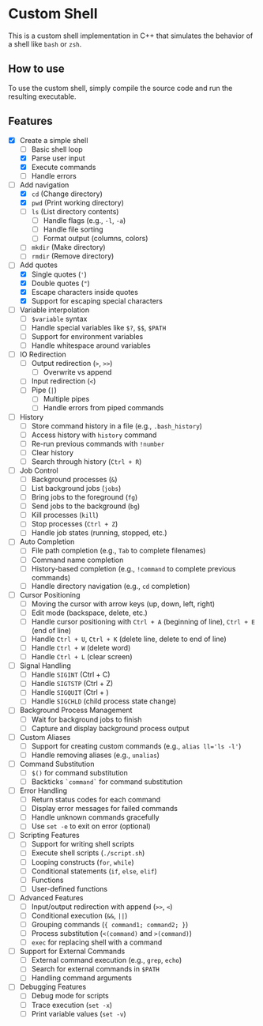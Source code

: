 # Custom Shell

This is a custom shell implementation in C++ that simulates the behavior of a shell like `bash` or `zsh`.

## How to use

To use the custom shell, simply compile the source code and run the resulting executable.

## Features

- [x] Create a simple shell
  - [ ] Basic shell loop
  - [x] Parse user input
  - [x] Execute commands
  - [ ] Handle errors
- [ ] Add navigation
  - [x] `cd` (Change directory)
  - [x] `pwd` (Print working directory)
  - [ ] `ls` (List directory contents)
    - [ ] Handle flags (e.g., `-l`, `-a`)
    - [ ] Handle file sorting
    - [ ] Format output (columns, colors)
  - [ ] `mkdir` (Make directory)
  - [ ] `rmdir` (Remove directory)
- [ ] Add quotes
  - [x] Single quotes (`'`)
  - [x] Double quotes (`"`)
  - [x] Escape characters inside quotes
  - [x] Support for escaping special characters
- [ ] Variable interpolation
  - [ ] `$variable` syntax
  - [ ] Handle special variables like `$?`, `$$`, `$PATH`
  - [ ] Support for environment variables
  - [ ] Handle whitespace around variables
- [ ] IO Redirection
  - [ ] Output redirection (`>`, `>>`)
    - [ ] Overwrite vs append
  - [ ] Input redirection (`<`)
  - [ ] Pipe (`|`)
    - [ ] Multiple pipes
    - [ ] Handle errors from piped commands
- [ ] History
  - [ ] Store command history in a file (e.g., `.bash_history`)
  - [ ] Access history with `history` command
  - [ ] Re-run previous commands with `!number`
  - [ ] Clear history
  - [ ] Search through history (`Ctrl + R`)
- [ ] Job Control
  - [ ] Background processes (`&`)
  - [ ] List background jobs (`jobs`)
  - [ ] Bring jobs to the foreground (`fg`)
  - [ ] Send jobs to the background (`bg`)
  - [ ] Kill processes (`kill`)
  - [ ] Stop processes (`Ctrl + Z`)
  - [ ] Handle job states (running, stopped, etc.)
- [ ] Auto Completion
  - [ ] File path completion (e.g., `Tab` to complete filenames)
  - [ ] Command name completion
  - [ ] History-based completion (e.g., `!command` to complete previous commands)
  - [ ] Handle directory navigation (e.g., `cd` completion)
- [ ] Cursor Positioning
  - [ ] Moving the cursor with arrow keys (up, down, left, right)
  - [ ] Edit mode (backspace, delete, etc.)
  - [ ] Handle cursor positioning with `Ctrl + A` (beginning of line), `Ctrl + E` (end of line)
  - [ ] Handle `Ctrl + U`, `Ctrl + K` (delete line, delete to end of line)
  - [ ] Handle `Ctrl + W` (delete word)
  - [ ] Handle `Ctrl + L` (clear screen)
- [ ] Signal Handling
  - [ ] Handle `SIGINT` (Ctrl + C)
  - [ ] Handle `SIGTSTP` (Ctrl + Z)
  - [ ] Handle `SIGQUIT` (Ctrl + \)
  - [ ] Handle `SIGCHLD` (child process state change)
- [ ] Background Process Management
  - [ ] Wait for background jobs to finish
  - [ ] Capture and display background process output
- [ ] Custom Aliases
  - [ ] Support for creating custom commands (e.g., `alias ll='ls -l'`)
  - [ ] Handle removing aliases (e.g., `unalias`)
- [ ] Command Substitution
  - [ ] `$()` for command substitution
  - [ ] Backticks `` `command` `` for command substitution
- [ ] Error Handling
  - [ ] Return status codes for each command
  - [ ] Display error messages for failed commands
  - [ ] Handle unknown commands gracefully
  - [ ] Use `set -e` to exit on error (optional)
- [ ] Scripting Features
  - [ ] Support for writing shell scripts
  - [ ] Execute shell scripts (`./script.sh`)
  - [ ] Looping constructs (`for`, `while`)
  - [ ] Conditional statements (`if`, `else`, `elif`)
  - [ ] Functions
  - [ ] User-defined functions
- [ ] Advanced Features
  - [ ] Input/output redirection with append (`>>`, `<`)
  - [ ] Conditional execution (`&&`, `||`)
  - [ ] Grouping commands (`{ command1; command2; }`)
  - [ ] Process substitution (`<(command)` and `>(command)`)
  - [ ] `exec` for replacing shell with a command
- [ ] Support for External Commands
  - [ ] External command execution (e.g., `grep`, `echo`)
  - [ ] Search for external commands in `$PATH`
  - [ ] Handling command arguments
- [ ] Debugging Features
  - [ ] Debug mode for scripts
  - [ ] Trace execution (`set -x`)
  - [ ] Print variable values (`set -v`)
